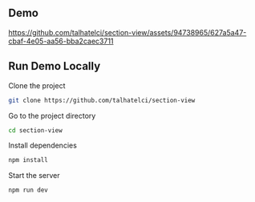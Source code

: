 ## Demo

https://github.com/talhatelci/section-view/assets/94738965/627a5a47-cbaf-4e05-aa56-bba2caec3711

## Run Demo Locally

Clone the project

```bash
git clone https://github.com/talhatelci/section-view
```

Go to the project directory

```bash
cd section-view
```

Install dependencies

```bash
npm install
```

Start the server

```bash
npm run dev
```
